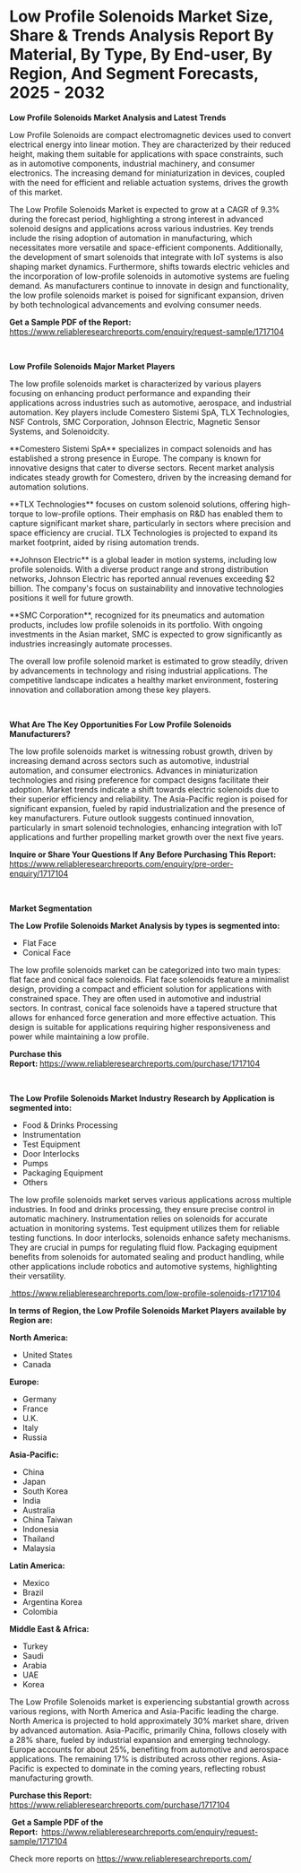 <p><h1>Low Profile Solenoids Market Size, Share & Trends Analysis Report By Material, By Type, By End-user, By Region, And Segment Forecasts, 2025 - 2032</h1></p><p><strong>Low Profile Solenoids Market Analysis and Latest Trends</strong></p>
<p><p>Low Profile Solenoids are compact electromagnetic devices used to convert electrical energy into linear motion. They are characterized by their reduced height, making them suitable for applications with space constraints, such as in automotive components, industrial machinery, and consumer electronics. The increasing demand for miniaturization in devices, coupled with the need for efficient and reliable actuation systems, drives the growth of this market.</p><p>The Low Profile Solenoids Market is expected to grow at a CAGR of 9.3% during the forecast period, highlighting a strong interest in advanced solenoid designs and applications across various industries. Key trends include the rising adoption of automation in manufacturing, which necessitates more versatile and space-efficient components. Additionally, the development of smart solenoids that integrate with IoT systems is also shaping market dynamics. Furthermore, shifts towards electric vehicles and the incorporation of low-profile solenoids in automotive systems are fueling demand. As manufacturers continue to innovate in design and functionality, the low profile solenoids market is poised for significant expansion, driven by both technological advancements and evolving consumer needs.</p></p>
<p><strong>Get a Sample PDF of the Report:&nbsp;</strong> <a href="https://www.reliableresearchreports.com/enquiry/request-sample/1717104?utm_campaign=3213&utm_medium=2&utm_source=Github&utm_content=ia&utm_term=25032025&utm_id=low-profile-solenoids">https://www.reliableresearchreports.com/enquiry/request-sample/1717104</a></p>
<p>&nbsp;</p>
<p><strong>Low Profile Solenoids Major Market Players</strong></p>
<p><p>The low profile solenoids market is characterized by various players focusing on enhancing product performance and expanding their applications across industries such as automotive, aerospace, and industrial automation. Key players include Comestero Sistemi SpA, TLX Technologies, NSF Controls, SMC Corporation, Johnson Electric, Magnetic Sensor Systems, and Solenoidcity.</p><p>**Comestero Sistemi SpA** specializes in compact solenoids and has established a strong presence in Europe. The company is known for innovative designs that cater to diverse sectors. Recent market analysis indicates steady growth for Comestero, driven by the increasing demand for automation solutions.</p><p>**TLX Technologies** focuses on custom solenoid solutions, offering high-torque to low-profile options. Their emphasis on R&D has enabled them to capture significant market share, particularly in sectors where precision and space efficiency are crucial. TLX Technologies is projected to expand its market footprint, aided by rising automation trends.</p><p>**Johnson Electric** is a global leader in motion systems, including low profile solenoids. With a diverse product range and strong distribution networks, Johnson Electric has reported annual revenues exceeding $2 billion. The company's focus on sustainability and innovative technologies positions it well for future growth.</p><p>**SMC Corporation**, recognized for its pneumatics and automation products, includes low profile solenoids in its portfolio. With ongoing investments in the Asian market, SMC is expected to grow significantly as industries increasingly automate processes.</p><p>The overall low profile solenoid market is estimated to grow steadily, driven by advancements in technology and rising industrial applications. The competitive landscape indicates a healthy market environment, fostering innovation and collaboration among these key players.</p></p>
<p>&nbsp;</p>
<p><strong>What Are The Key Opportunities For Low Profile Solenoids Manufacturers?</strong></p>
<p><p>The low profile solenoids market is witnessing robust growth, driven by increasing demand across sectors such as automotive, industrial automation, and consumer electronics. Advances in miniaturization technologies and rising preference for compact designs facilitate their adoption. Market trends indicate a shift towards electric solenoids due to their superior efficiency and reliability. The Asia-Pacific region is poised for significant expansion, fueled by rapid industrialization and the presence of key manufacturers. Future outlook suggests continued innovation, particularly in smart solenoid technologies, enhancing integration with IoT applications and further propelling market growth over the next five years.</p></p>
<p><strong>Inquire or Share Your Questions If Any Before Purchasing This Report:</strong> <a href="https://www.reliableresearchreports.com/enquiry/pre-order-enquiry/1717104?utm_campaign=3213&utm_medium=2&utm_source=Github&utm_content=ia&utm_term=25032025&utm_id=low-profile-solenoids">https://www.reliableresearchreports.com/enquiry/pre-order-enquiry/1717104</a></p>
<p>&nbsp;</p>
<p><strong>Market Segmentation</strong></p>
<p><strong>The Low Profile Solenoids Market Analysis by types is segmented into:</strong></p>
<p><ul><li>Flat Face</li><li>Conical Face</li></ul></p>
<p><p>The low profile solenoids market can be categorized into two main types: flat face and conical face solenoids. Flat face solenoids feature a minimalist design, providing a compact and efficient solution for applications with constrained space. They are often used in automotive and industrial sectors. In contrast, conical face solenoids have a tapered structure that allows for enhanced force generation and more effective actuation. This design is suitable for applications requiring higher responsiveness and power while maintaining a low profile.</p></p>
<p><strong>Purchase this Report:&nbsp;</strong><a href="https://www.reliableresearchreports.com/purchase/1717104?utm_campaign=3213&utm_medium=2&utm_source=Github&utm_content=ia&utm_term=25032025&utm_id=low-profile-solenoids">https://www.reliableresearchreports.com/purchase/1717104</a></p>
<p>&nbsp;</p>
<p><strong>The Low Profile Solenoids Market Industry Research by Application is segmented into:</strong></p>
<p><ul><li>Food & Drinks Processing</li><li>Instrumentation</li><li>Test Equipment</li><li>Door Interlocks</li><li>Pumps</li><li>Packaging Equipment</li><li>Others</li></ul></p>
<p><p>The low profile solenoids market serves various applications across multiple industries. In food and drinks processing, they ensure precise control in automatic machinery. Instrumentation relies on solenoids for accurate actuation in monitoring systems. Test equipment utilizes them for reliable testing functions. In door interlocks, solenoids enhance safety mechanisms. They are crucial in pumps for regulating fluid flow. Packaging equipment benefits from solenoids for automated sealing and product handling, while other applications include robotics and automotive systems, highlighting their versatility.</p></p>
<p><a href="https://www.reliableresearchreports.com/low-profile-solenoids-r1717104?utm_campaign=3213&utm_medium=2&utm_source=Github&utm_content=ia&utm_term=25032025&utm_id=low-profile-solenoids">&nbsp;https://www.reliableresearchreports.com/low-profile-solenoids-r1717104</a></p>
<p><strong>In terms of Region, the Low Profile Solenoids Market Players available by Region are:</strong></p>
<p>
    <p> <strong> North America: </strong>
        <ul>
            <li>United States</li>
            <li>Canada</li>
        </ul>
        </p> 
    <p> <strong> Europe: </strong>
        <ul>
            <li>Germany</li>
            <li>France</li>
            <li>U.K.</li>
            <li>Italy</li>
            <li>Russia</li>
        </ul>
        </p> 
    <p> <strong> Asia-Pacific: </strong>
        <ul>
            <li>China</li>
            <li>Japan</li>
            <li>South Korea</li>
            <li>India</li>
            <li>Australia</li>
            <li>China Taiwan</li>
            <li>Indonesia</li>
            <li>Thailand</li>
            <li>Malaysia</li>
        </ul>
        </p> 
    <p> <strong> Latin America: </strong>
        <ul>
            <li>Mexico</li>
            <li>Brazil</li>
            <li>Argentina Korea</li>
            <li>Colombia</li>
        </ul>
        </p> 
    <p> <strong> Middle East & Africa: </strong>
        <ul>
            <li>Turkey</li>
            <li>Saudi</li>
            <li>Arabia</li>
            <li>UAE</li>
            <li>Korea</li>
        </ul>
    </p>
    </p>
<p><p>The Low Profile Solenoids market is experiencing substantial growth across various regions, with North America and Asia-Pacific leading the charge. North America is projected to hold approximately 30% market share, driven by advanced automation. Asia-Pacific, primarily China, follows closely with a 28% share, fueled by industrial expansion and emerging technology. Europe accounts for about 25%, benefiting from automotive and aerospace applications. The remaining 17% is distributed across other regions. Asia-Pacific is expected to dominate in the coming years, reflecting robust manufacturing growth.</p></p>
<p><strong>Purchase this Report: </strong><a href="https://www.reliableresearchreports.com/purchase/1717104?utm_campaign=3213&utm_medium=2&utm_source=Github&utm_content=ia&utm_term=25032025&utm_id=low-profile-solenoids">https://www.reliableresearchreports.com/purchase/1717104</a></p>
<p>&nbsp;<strong>Get a Sample PDF of the Report:&nbsp;&nbsp;</strong><a href="https://www.reliableresearchreports.com/enquiry/request-sample/1717104?utm_campaign=3213&utm_medium=2&utm_source=Github&utm_content=ia&utm_term=25032025&utm_id=low-profile-solenoids">https://www.reliableresearchreports.com/enquiry/request-sample/1717104</a></p>
<p><strong></strong></p>
<p>Check more reports on <a href="https://www.reliableresearchreports.com/?utm_campaign=3213&utm_medium=2&utm_source=Github&utm_content=ia&utm_term=25032025&utm_id=low-profile-solenoids">https://www.reliableresearchreports.com/</a></p>